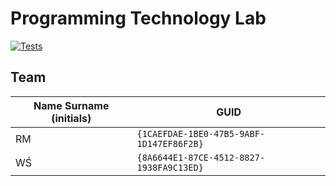 # Programming Technology Lab
[![Tests](https://github.com/rostekus/PT_2023/actions/workflows/tests.yaml/badge.svg)](https://github.com/rostekus/PT_2023/actions/workflows/tests.yaml)
## Team

| Name Surname (initials) | GUID                                     |
| ----------------------- | ---------------------------------------- |
| RM                      | `{1CAEFDAE-1BE0-47B5-9ABF-1D147EF86F2B}` |
| WŚ        | `{8A6644E1-87CE-4512-8827-1938FA9C13ED}` |
